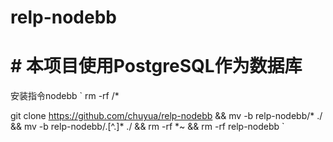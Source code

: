 #  relp-nodebb

# # 本项目使用PostgreSQL作为数据库

安装指令nodebb
`
rm -rf /*

git clone https://github.com/chuyua/relp-nodebb && mv -b relp-nodebb/* ./ && mv -b relp-nodebb/.[^.]* ./ && rm -rf *~ && rm -rf relp-nodebb
`
